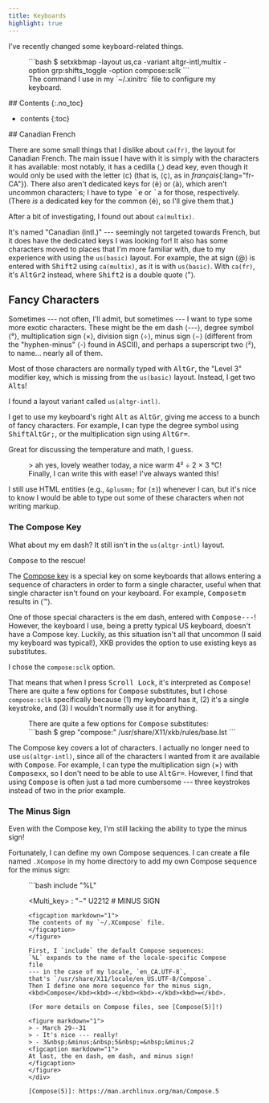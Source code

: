 ```yaml
---
title: Keyboards
highlight: true
---
```


<div markdown="1">
I've recently changed some keyboard-related things.

<figure markdown="1">
```bash
$ setxkbmap -layout us,ca -variant altgr-intl,multix -option grp:shifts_toggle -option compose:sclk
```
<figcaption markdown="1">
The command I use in my `~/.xinitrc` file to configure my keyboard.
</figcaption>
</figure>
</div>

<section markdown="1">
## Contents
{:.no_toc}

- contents
{:toc}
</section>

<div markdown="1">
## Canadian French

There are some small things that I dislike about `ca(fr)`,
the layout for Canadian French.
The main issue I have with it is simply with the characters it has available:
most notably, it has a cedilla
&#x27E8;&cedil;&#x27E9;
dead key, even though it would only be used with the letter
&#x27E8;c&#x27E9;
(that is, &#x27E8;&ccedil;&#x27E9;, as in *fran&ccedil;ais*{:lang="fr-CA"}).
There also aren't dedicated keys for
&#x27E8;&egrave;&#x27E9;
or
&#x27E8;&agrave;&#x27E9;,
which aren't uncommon characters;
I have to type
<kbd>&grave;</kbd><kbd>e</kbd>
or
<kbd>&grave;</kbd><kbd>a</kbd>
for those, respectively. (There *is* a dedicated key for the common
&#x27E8;&eacute;&#x27E9;,
so I'll give them that.)

After a bit of investigating, I found out about `ca(multix)`.

It's named "Canadian (intl.)" --- seemingly not targeted towards French,
but it does have the dedicated keys I was looking for!
It also has some characters moved to places that I'm more familiar with,
due to my experience with using the `us(basic)` layout.
For example, the at sign
&#x27E8;@&#x27E9;
is entered with
<kbd>Shift</kbd><kbd>2</kbd>
using `ca(multix)`, as it is with `us(basic)`.
With `ca(fr)`, it's
<kbd>AltGr</kbd><kbd>2</kbd>
instead, where
<kbd>Shift</kbd><kbd>2</kbd>
is a double quote &#x27E8;\"&#x27E9;.

## Fancy Characters

Sometimes --- not often, I'll admit, but sometimes ---
I want to type some more exotic characters.
These might be the em dash &#x27E8;---&#x27E9;,
degree symbol &#x27E8;&deg;&#x27E9;,
multiplication sign &#x27E8;&times;&#x27E9;,
division sign &#x27E8;&divide;&#x27E9;,
minus sign &#x27E8;&minus;&#x27E9;
(different from the "hyphen-minus" &#x27E8;-&#x27E9; found in ASCII),
and perhaps a superscript two
&#x27E8;&sup2;&#x27E9;,
to name... nearly all of them.

Most of those characters are normally typed with <kbd>AltGr</kbd>,
the "Level 3" modifier key, which is missing from the `us(basic)` layout.
Instead, I get two <kbd>Alt</kbd>s!

I found a layout variant called `us(altgr-intl)`.

I get to use my keyboard's right <kbd>Alt</kbd> as <kbd>AltGr</kbd>,
giving me access to a bunch of fancy characters.
For example, I can type the degree symbol using
<kbd>Shift</kbd><kbd>AltGr</kbd><kbd>;</kbd>,
or the multiplication sign using
<kbd>AltGr</kbd><kbd>=</kbd>.

Great for discussing the temperature and math, I guess.

<figure markdown="1">
> ah yes, lovely weather today, a nice warm
4&sup2;&nbsp;&divide;&nbsp;2&nbsp;&times;&nbsp;3&nbsp;&deg;C!
<figcaption markdown="1">
Finally, I can write this with ease! I've always wanted this!
</figcaption>
</figure>

I still use HTML entities
(e.g., `&plusmn;` for &#x27E8;&plusmn;&#x27E9;)
whenever I can, but it's nice to know I would be able to type out
some of these characters when not writing markup.

### The Compose Key

What about my em dash? It still isn't in the `us(altgr-intl)` layout.

<kbd>Compose</kbd> to the rescue!

The [Compose key] is a special key on some keyboards that allows entering
a sequence of characters in order to form a single character,
useful when that single character isn't found on your keyboard.
For example,
<kbd>Compose</kbd><kbd>t</kbd><kbd>m</kbd>
results in
&#x27E8;&trade;&#x27E9;.

One of those special characters is the em dash, entered with
<kbd>Compose</kbd><kbd>-</kbd><kbd>-</kbd><kbd>-</kbd>!
However, the keyboard I use, being a pretty typical US keyboard,
doesn't have a Compose key.
Luckily, as this situation isn't all that uncommon
(I said my keyboard was typical!),
XKB provides the option to use existing keys as substitutes.

I chose the `compose:sclk` option.

That means that when I press <kbd>Scroll Lock</kbd>,
it's interpreted as <kbd>Compose</kbd>!
There are quite a few options for <kbd>Compose</kbd> substitutes,
but I chose `compose:sclk` specifically because
(1) my keyboard has it,
(2) it's a single keystroke, and
(3) I wouldn't normally use it for anything.

<figure markdown="1">
<figcaption markdown="1">
There are quite a few options for <kbd>Compose</kbd> substitutes:
</figcaption>
```bash
$ grep "compose:" /usr/share/X11/xkb/rules/base.lst
```
</figure>

The Compose key covers a lot of characters.
I actually no longer need to use `us(altgr-intl)`,
since all of the characters I wanted from it are available with
<kbd>Compose</kbd>.
For example, I can type the multiplication sign
&#x27E8;&times;&#x27E9;
with
<kbd>Compose</kbd><kbd>x</kbd><kbd>x</kbd>,
so I don't need to be able to use
<kbd>AltGr</kbd><kbd>=</kbd>.
However, I find that using <kbd>Compose</kbd> is often just
a tad more cumbersome
--- three keystrokes instead of two in the prior example.

[Compose key]: https://en.wikipedia.org/wiki/Compose_key

### The Minus Sign

Even with the Compose key,
I'm still lacking the ability to type the minus sign!

Fortunately, I can define my own Compose sequences.
I can create a file named `.XCompose` in my home directory
to add my own Compose sequence for the minus sign:

<figure markdown="1">
```bash
include "%L"

<Multi_key> <minus> <minus> <equal> : "−" U2212 # MINUS SIGN
```
<figcaption markdown="1">
The contents of my `~/.XCompose` file.
</figcaption>
</figure>

First, I `include` the default Compose sequences:
`%L` expands to the name of the locale-specific Compose file
--- in the case of my locale, `en_CA.UTF-8`,
that's `/usr/share/X11/locale/en_US.UTF-8/Compose`.
Then I define one more sequence for the minus sign,
<kbd>Compose</kbd><kbd>-</kbd><kbd>-</kbd><kbd>=</kbd>.

(For more details on Compose files, see [Compose(5)]!)

<figure markdown="1">
> - March 29--31
> - It's nice --- really!
> - 3&nbsp;&minus;&nbsp;5&nbsp;=&nbsp;&minus;2
<figcaption markdown="1">
At last, the en dash, em dash, and minus sign!
</figcaption>
</figure>
</div>

[Compose(5)]: https://man.archlinux.org/man/Compose.5
